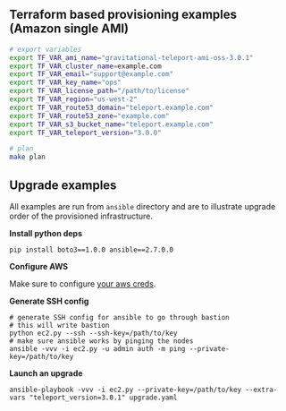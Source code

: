 ## Terraform based provisioning examples (Amazon single AMI)

```bash
# export variables
export TF_VAR_ami_name="gravitational-teleport-ami-oss-3.0.1"
export TF_VAR_cluster_name=example.com
export TF_VAR_email="support@example.com"
export TF_VAR_key_name="ops"
export TF_VAR_license_path="/path/to/license"
export TF_VAR_region="us-west-2"
export TF_VAR_route53_domain="teleport.example.com"
export TF_VAR_route53_zone="example.com"
export TF_VAR_s3_bucket_name="teleport.example.com"
export TF_VAR_teleport_version="3.0.0"

# plan
make plan
```

## Upgrade examples

All examples are run from `ansible` directory and are to illustrate
upgrade order of the provisioned infrastructure.

**Install python deps**

```
pip install boto3==1.0.0 ansible==2.7.0.0
```

**Configure AWS**

Make sure to configure [your aws creds](https://boto3.readthedocs.io/en/latest/guide/quickstart.html#configuration).

**Generate SSH config**

```
# generate SSH config for ansible to go through bastion
# this will write bastion
python ec2.py --ssh --ssh-key=/path/to/key
# make sure ansible works by pinging the nodes
ansible -vvv -i ec2.py -u admin auth -m ping --private-key=/path/to/key
```


**Launch an upgrade**

```
ansible-playbook -vvv -i ec2.py --private-key=/path/to/key --extra-vars "teleport_version=3.0.1" upgrade.yaml
```
